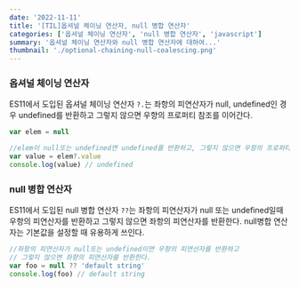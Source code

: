 ```yaml
---
date: '2022-11-11'
title: '[TIL]옵셔널 체이닝 연산자, null 병합 연산자'
categories: ['옵셔널 체이닝 연산자', 'null 병합 연산자', 'javascript']
summary: '옵셔널 체이닝 연산자와 null 병합 연산자에 대하여...'
thumbnail: './optional-chaining-null-coalescing.png'
---
```


### 옵셔널 체이닝 연산자

ES11에서 도입된 옵셔널 체이닝 연산자 `?.`는 좌항의 피연산자가 null, undefined인 경우 undefined를 반환하고 그렇지 않으면 우향의 프로퍼티 참조를 이어간다.

```jsx
var elem = null

//elem이 null또는 undefined면 undefined를 반환하고, 그렇지 않으면 우항의 프로퍼티 참조를 이어간다.
var value = elem?.value
console.log(value) // undefined
```

### null 병합 연산자

ES11에서 도입된 null 병합 연산자 `??`는 좌항의 피연산자가 null 또는 undefined일때 우항의 피연산자를 반환하고 그렇지 않으면 좌항의 피연산자를 반환한다. null병합 연산자는 기본값을 설정할 때 유용하게 쓰인다.

```jsx
//좌항의 피연산자가 null또는 undefined이면 우향의 피연산자를 반환하고
// 그렇지 않으면 좌향의 피연산자를 반환한다.
var foo = null ?? 'default string'
console.log(foo) // default string
```
